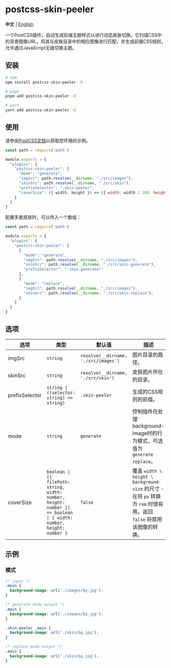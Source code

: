 # postcss-skin-peeler

**中文** | [English](./README.md)

一个PostCSS插件，自动生成前缀主题样式以进行动态皮肤切换。它扫描CSS中的背景图像URL，将其与皮肤目录中的相应图像进行匹配，并生成前缀CSS规则，允许通过JavaScript无缝切换主题。

## 安装

```bash
# npm
npm install postcss-skin-peeler -D

# pnpm
pnpm add postcss-skin-peeler -D

# yarn
yarn add postcss-skin-peeler -D
```

## 使用

请参阅[PostCSS文档](https://github.com/postcss/postcss#usage)以获取您环境的示例。

```js
const path = require('path')

module.exports = {
  "plugins": {
    "postcss-skin-peeler": {
      "mode": "generate",
      "imgSrc": path.resolve(__dirname, "./src/images"),
      "skinSrc": path.resolve(__dirname, "./src/skin"),
      "prefixSelector": ".skin-peeler",
      "coverSize": ({ width, height }) => ({ width: width / 100, height: height / 100 })
    }
  }
}
```

配置多套皮肤时，可以传入一个数组：

```js
const path = require('path')

module.exports = {
  "plugins": {
    "postcss-skin-peeler": [
      {
        "mode": "generate",
        "imgSrc": path.resolve(__dirname, "./src/images"),
        "skinSrc": path.resolve(__dirname, "./src/skin-generate"),
        "prefixSelector": ".skin-generator"
      },
      {
        "mode": "replace",
        "imgSrc": path.resolve(__dirname, "./src/images"),
        "skinSrc": path.resolve(__dirname, "./src/skin-replace"),
      }
    ]
  }
}
```

## 选项

| 选项           | 类型                                                                                                               | 默认值                               | 描述                                                                                                              |
|----------------|--------------------------------------------------------------------------------------------------------------------|--------------------------------------|-----------------------------------------------------------------------------------------------------------------|
| imgSrc         | `string`                                                                                                           | `resolve(__dirname, './src/images')` | 图片目录的路径。                                                                                                   |
| skinSrc        | `string`                                                                                                           | `resolve(__dirname, './src/skin')`   | 皮肤图片所在的目录。                                                                                               |
| prefixSelector | `string \| ((selector: string) => string)`                                                                         | `.skin-peeler`                       | 生成的CSS规则的前缀。                                                                                              |
| mode           | `string`                                                                                                           | `generate`                           | 控制插件在处理background-image时的行为模式，可选值为 `generate` `replace`。                                         |
| coverSize      | `boolean \| ({ filePath: string, width: number, height: number }) => boolean \| { width: number, height: number }` | `false`                              | 覆盖 `width \ height \ background-size` 的尺寸 - 在将 `px` 转换为 `rem` 时很有用。返回 `false` 将禁用该图像的转换。 |

## 示例

### 模式

```css
/* input */
.main {
  background-image: url('./images/bg.jpg');
}

/* generate mode output */
.main {
  background-image: url('./images/bg.jpg');
}

.skin-peeler .main {
  background-image: url('./skin/bg.jpg');
}

/* replace mode output */
.main {
  background-image: url('./skin/bg.jpg');
}
```
